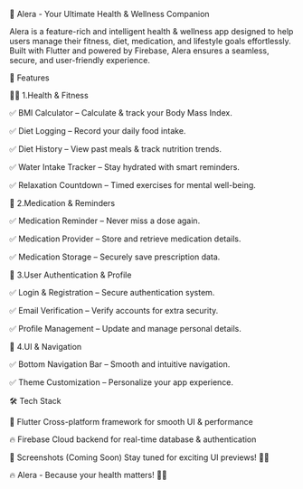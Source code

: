 🌟 Alera - Your Ultimate Health & Wellness Companion

Alera is a feature-rich and intelligent health & wellness app designed to help users manage their fitness, diet, medication, and lifestyle goals effortlessly.
Built with Flutter and powered by Firebase, Alera ensures a seamless, secure, and user-friendly experience.


🚀 Features


🏋️‍♂️ 1.Health & Fitness

✅ BMI Calculator – Calculate & track your Body Mass Index.

✅ Diet Logging – Record your daily food intake.

✅ Diet History – View past meals & track nutrition trends.

✅ Water Intake Tracker – Stay hydrated with smart reminders.

✅ Relaxation Countdown – Timed exercises for mental well-being.




💊 2.Medication & Reminders

✅ Medication Reminder – Never miss a dose again.

✅ Medication Provider – Store and retrieve medication details.

✅ Medication Storage – Securely save prescription data.



🔐 3.User Authentication & Profile

✅ Login & Registration – Secure authentication system.

✅ Email Verification – Verify accounts for extra security.

✅ Profile Management – Update and manage personal details.



🎨 4.UI & Navigation

✅ Bottom Navigation Bar – Smooth and intuitive navigation.

✅ Theme Customization – Personalize your app experience.



🛠️ Tech Stack

🎯 Flutter	Cross-platform framework for smooth UI & performance

🔥 Firebase	Cloud backend for real-time database & authentication

📸 Screenshots (Coming Soon)
Stay tuned for exciting UI previews! 🎨✨

🔥 Alera - Because your health matters! 🚀💙
